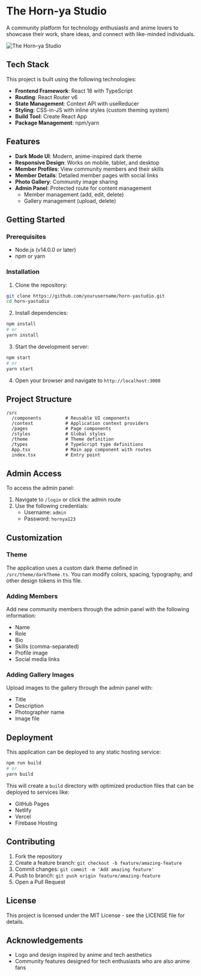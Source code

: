 # The Horn-ya Studio

A community platform for technology enthusiasts and anime lovers to showcase their work, share ideas, and connect with like-minded individuals.

![The Horn-ya Studio](https://via.placeholder.com/1200x630?text=The+Horn-ya+Studio)

## Tech Stack

This project is built using the following technologies:

- **Frontend Framework**: React 18 with TypeScript
- **Routing**: React Router v6
- **State Management**: Context API with useReducer
- **Styling**: CSS-in-JS with inline styles (custom theming system)
- **Build Tool**: Create React App
- **Package Management**: npm/yarn

## Features

- **Dark Mode UI**: Modern, anime-inspired dark theme
- **Responsive Design**: Works on mobile, tablet, and desktop
- **Member Profiles**: View community members and their skills
- **Member Details**: Detailed member pages with social links
- **Photo Gallery**: Community image sharing
- **Admin Panel**: Protected route for content management
  - Member management (add, edit, delete)
  - Gallery management (upload, delete)

## Getting Started

### Prerequisites

- Node.js (v14.0.0 or later)
- npm or yarn

### Installation

1. Clone the repository:

```bash
git clone https://github.com/yourusername/horn-yastudio.git
cd horn-yastudio
```

2. Install dependencies:

```bash
npm install
# or
yarn install
```

3. Start the development server:

```bash
npm start
# or
yarn start
```

4. Open your browser and navigate to `http://localhost:3000`

## Project Structure

```
/src
  /components         # Reusable UI components
  /context            # Application context providers
  /pages              # Page components
  /styles             # Global styles
  /theme              # Theme definition
  /types              # TypeScript type definitions
  App.tsx             # Main app component with routes
  index.tsx           # Entry point
```

## Admin Access

To access the admin panel:

1. Navigate to `/login` or click the admin route
2. Use the following credentials:
   - Username: `admin`
   - Password: `hornya123`

## Customization

### Theme

The application uses a custom dark theme defined in `/src/theme/darkTheme.ts`. You can modify colors, spacing, typography, and other design tokens in this file.

### Adding Members

Add new community members through the admin panel with the following information:
- Name
- Role
- Bio
- Skills (comma-separated)
- Profile image
- Social media links

### Adding Gallery Images

Upload images to the gallery through the admin panel with:
- Title
- Description
- Photographer name
- Image file

## Deployment

This application can be deployed to any static hosting service:

```bash
npm run build
# or
yarn build
```

This will create a `build` directory with optimized production files that can be deployed to services like:
- GitHub Pages
- Netlify
- Vercel
- Firebase Hosting

## Contributing

1. Fork the repository
2. Create a feature branch: `git checkout -b feature/amazing-feature`
3. Commit changes: `git commit -m 'Add amazing feature'`
4. Push to branch: `git push origin feature/amazing-feature`
5. Open a Pull Request

## License

This project is licensed under the MIT License - see the LICENSE file for details.

## Acknowledgements

- Logo and design inspired by anime and tech aesthetics
- Community features designed for tech enthusiasts who are also anime fans
